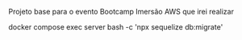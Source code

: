 Projeto base para o evento Bootcamp Imersão AWS que irei realizar

docker compose exec server bash -c 'npx sequelize db:migrate'
